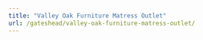 ```yaml
---
title: "Valley Oak Furniture Matress Outlet"
url: /gateshead/valley-oak-furniture-matress-outlet/
---
```

